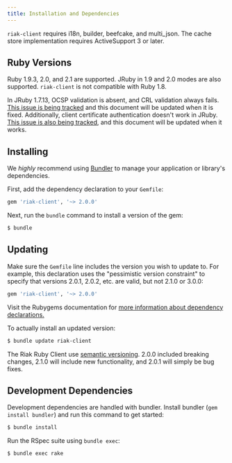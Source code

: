 ```yaml
---
title: Installation and Dependencies
---
```

`riak-client` requires i18n, builder, beefcake, and multi_json. The
cache store implementation requires ActiveSupport 3 or later.

## Ruby Versions

Ruby 1.9.3, 2.0, and 2.1 are supported. JRuby in 1.9 and 2.0 modes are
also supported. `riak-client` is not compatible with Ruby 1.8.

In JRuby 1.7.13, OCSP validation is absent, and CRL validation always
fails. [This issue is being tracked][1] and this document will be updated when
it is fixed. Additionally, client certificate authentication doesn't work in
JRuby. [This issue is also being tracked][2], and this document will be updated
when it works.

[1]: https://github.com/jruby/jruby-openssl/issues/5
[2]: https://github.com/basho/riak_api/issues/65

## Installing

We *highly* recommend using [Bundler][1] to manage your application or library's
dependencies.

First, add the dependency declaration to your `Gemfile`:

```ruby
gem 'riak-client', '~> 2.0.0'
```

Next, run the `bundle` command to install a version of the gem:

```bash
$ bundle
```

[1]: http://bundler.io

## Updating

Make sure the `Gemfile` line includes the version you wish to update to. For
example, this declaration uses the "pessimistic version constraint" to
specify that versions 2.0.1, 2.0.2, etc. are valid, but not 2.1.0 or
3.0.0:

```ruby
gem 'riak-client', '~> 2.0.0'
```

Visit the Rubygems documentation for [more information about dependency
declarations.][1]

To actually install an updated version:

```bash
$ bundle update riak-client
```

The Riak Ruby Client use [semantic versioning][2]. 2.0.0 included
breaking changes, 2.1.0 will include new functionality, and 2.0.1 will simply be
bug fixes.

[1]: http://guides.rubygems.org/patterns/#declaring-dependencies
[2]: http://semver.org

## Development Dependencies

Development dependencies are handled with bundler. Install bundler
(`gem install bundler`) and run this command to get started:

```bash
$ bundle install
```

Run the RSpec suite using `bundle exec`:

```bash
$ bundle exec rake
```
